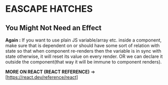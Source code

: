 # EASCAPE HATCHES

## You Might Not Need an Effect





















**Again :** If you want to use plain JS variable/array etc. inside a component, make sure that is dependent on or should have some sort of relation with state so that when component re-renders then the variable is in sync with state otherwise, it will reset its value on every render. OR we can declare it outside the component(that way it will be immune to component renders).


**MORE ON REACT (REACT REFERENCE)** => [https://react.dev/reference/react]
